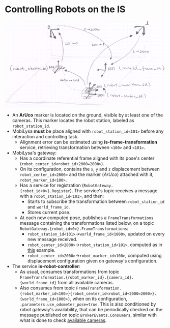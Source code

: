 # Controlling Robots on the IS

![alt text](/docs/images/robot_frame_transformation.png?raw=true "Robot controlling diagram")

- An **ArUco** marker is located on the ground, visible by at least one of the cameras. This marker locates the robot station, labeled as `robot_station_id`.
- MobiLysa **must** be place aligned with `robot_station_id<101>` before any interaction and controlling task.
  - Alignment error can be estimated using **is-frame-transformation** service, retrieving transformation between `<100>` and `<101>`.
- MobiLysa's gateway:
  - Has a coordinate referential frame aligned with its pose's center (`robot_center_id<robot_id+2000=2000>`).
  - On its configuration, contains the `x`, `y` and `z` displacement between `robot_center_id<2000>` and the marker (*ArUco*) attached with it, `robot_marker_id<100>`.
  - Has a service for registration (`RobotGateway.{robot_id<0>}.Register`). The service's topic receives a message with a `robot_station_id<101>`, and then:
    - Starts to subscribe the transformation between `robot_station_id` and `world_frame_id`.
    - Stores current pose.
  - At each new computed pose, publishes a `FrameTransformations` message containing the transformations listed below, on a topic `RobotGateway.{robot_id<0>}.FrameTransformations`:
    -  `robot_station_id<101>`→`world_frame_id<1000>`, updated on every new message received.
    -  `robot_center_id<2000>`→`robot_station_id<101>`, computed as in [this](https://github.com/labviros/is-pepper-gateways/blob/master/robot-gateway/driver.py#L158) example.
    -  `robot_center_id<2000>`→`robot_marker_id<100>`, computed using displacement configuration given on gateway's configuration.
- The service **is-robot-controller**:
  - As usual, consumes transformations from topic `FrameTransformation.{robot_marker_id}.{camera_id}.{world_frame_id}` from all available cameras.
  - Also consumes from topic `FrameTransformation.{robot_marker_id<100>}{robot_center_id<robot_id+2000=2000>}.{world_frame_id<1000>}`, when on its configuration, `.parameters.use_odometer_pose=true`. This is also conditioned by robot gateway's availability, that can be periodically checked on the message published on topic `BrokerEvents.Consumers`, similar with what is done to check [available cameras](https://github.com/labviros/is-robot-controller/blob/master/src/is/robot-controller/subscription-manager.cpp#L19).
